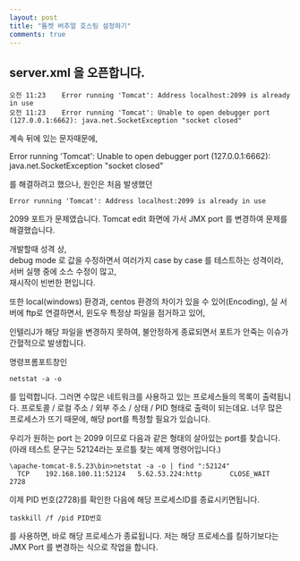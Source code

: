 ```yaml
---
layout: post
title: "톰켓 버추얼 호스팅 설정하기"
comments: true
---
```


server.xml 을 오픈합니다.
---

```
오전 11:23	Error running 'Tomcat': Address localhost:2099 is already in use
오전 11:23	Error running 'Tomcat': Unable to open debugger port (127.0.0.1:6662): java.net.SocketException "socket closed"
```

계속 뒤에 있는 문자때문에,

Error running 'Tomcat': Unable to open debugger port (127.0.0.1:6662): java.net.SocketException "socket closed"  

를 해결하려고 했으나, 원인은 처음 발생했던   

```
Error running 'Tomcat': Address localhost:2099 is already in use  
```

2099 포트가 문제였습니다.
Tomcat edit 화면에 가서 JMX port 를 변경하여 문제를 해결했습니다.

개발할때 성격 상,  
debug mode 로 값을 수정하면서 여러가지 case by case 를 테스트하는 성격이라,  
서버 실행 중에 소스 수정이 많고,   
재시작이 빈번한 편입니다.  

또한 local(windows) 환경과, centos 환경의 차이가 있을 수 있어(Encoding), 실 서버에 ftp로 연결하면서,
윈도우 특정상 파일을 점거하고 있어,

인텔리J가 해당 파일을 변경하지 못하여, 불안정하게 종료되면서 포트가 안죽는 이슈가 간혈적으로 발생합니다.

명령프롬포트창인
```
netstat -a -o
```
를 입력합니다. 그러면 수많은 네트워크를 사용하고 있는 프로세스들의 목록이 출력됩니다.
프로토콜 / 로컬 주소 / 외부 주소 / 상태 / PID 형태로 출력이 되는데요. 너무 많은 프로세스가 뜨기 때문에, 해당 port를 특정할 필요가 있습니다.   

우리가 원하는 port 는 2099 이므로 다음과 같은 형태의 살아있는 port를 찾습니다.  
(아래 테스트 문구는 52124라는 포르틀 찾는 예제 명령어입니다.)

```
\apache-tomcat-8.5.23\bin>netstat -a -o | find ":52124"
  TCP    192.168.100.11:52124   5.62.53.224:http       CLOSE_WAIT      2728
```

이제 PID 번호(2728)를 확인한 다음에 해당 프로세스ID를 종료시키면됩니다.

```
taskkill /f /pid PID번호
```

를 사용하면, 바로 해당 프로세스가 종료됩니다. 저는 해당 프로세스를 킬하기보다는 JMX Port 를 변경하는 식으로 작업을 합니다.
